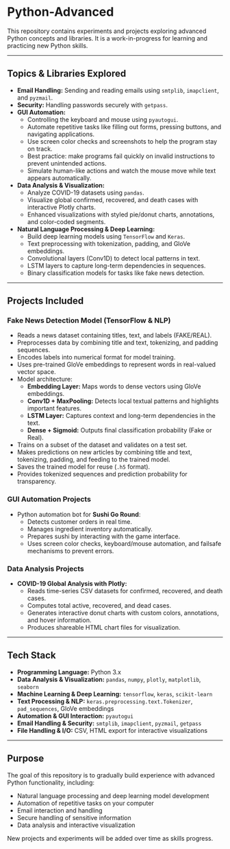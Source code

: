 # Python-Advanced

This repository contains experiments and projects exploring advanced Python concepts and libraries. It is a work-in-progress for learning and practicing new Python skills.

---

## Topics & Libraries Explored

- **Email Handling:** Sending and reading emails using `smtplib`, `imapclient`, and `pyzmail`.  
- **Security:** Handling passwords securely with `getpass`.  
- **GUI Automation:**  
  - Controlling the keyboard and mouse using `pyautogui`.  
  - Automate repetitive tasks like filling out forms, pressing buttons, and navigating applications.  
  - Use screen color checks and screenshots to help the program stay on track.  
  - Best practice: make programs fail quickly on invalid instructions to prevent unintended actions.  
  - Simulate human-like actions and watch the mouse move while text appears automatically.  
- **Data Analysis & Visualization:**  
  - Analyze COVID-19 datasets using `pandas`.  
  - Visualize global confirmed, recovered, and death cases with interactive Plotly charts.  
  - Enhanced visualizations with styled pie/donut charts, annotations, and color-coded segments.  
- **Natural Language Processing & Deep Learning:**  
  - Build deep learning models using `TensorFlow` and `Keras`.  
  - Text preprocessing with tokenization, padding, and GloVe embeddings.  
  - Convolutional layers (Conv1D) to detect local patterns in text.  
  - LSTM layers to capture long-term dependencies in sequences.  
  - Binary classification models for tasks like fake news detection.  

---

## Projects Included

### Fake News Detection Model (TensorFlow & NLP)

- Reads a news dataset containing titles, text, and labels (FAKE/REAL).  
- Preprocesses data by combining title and text, tokenizing, and padding sequences.  
- Encodes labels into numerical format for model training.  
- Uses pre-trained GloVe embeddings to represent words in real-valued vector space.  
- Model architecture:  
  - **Embedding Layer:** Maps words to dense vectors using GloVe embeddings.  
  - **Conv1D + MaxPooling:** Detects local textual patterns and highlights important features.  
  - **LSTM Layer:** Captures context and long-term dependencies in the text.  
  - **Dense + Sigmoid:** Outputs final classification probability (Fake or Real).  
- Trains on a subset of the dataset and validates on a test set.  
- Makes predictions on new articles by combining title and text, tokenizing, padding, and feeding to the trained model.  
- Saves the trained model for reuse (`.h5` format).  
- Provides tokenized sequences and prediction probability for transparency.  

### GUI Automation Projects

- Python automation bot for **Sushi Go Round**:  
  - Detects customer orders in real time.  
  - Manages ingredient inventory automatically.  
  - Prepares sushi by interacting with the game interface.  
  - Uses screen color checks, keyboard/mouse automation, and failsafe mechanisms to prevent errors.  

### Data Analysis Projects

- **COVID-19 Global Analysis with Plotly:**  
  - Reads time-series CSV datasets for confirmed, recovered, and death cases.  
  - Computes total active, recovered, and dead cases.  
  - Generates interactive donut charts with custom colors, annotations, and hover information.  
  - Produces shareable HTML chart files for visualization.  

---

## Tech Stack

- **Programming Language:** Python 3.x  
- **Data Analysis & Visualization:** `pandas`, `numpy`, `plotly`, `matplotlib`, `seaborn`  
- **Machine Learning & Deep Learning:** `tensorflow`, `keras`, `scikit-learn`  
- **Text Processing & NLP:** `keras.preprocessing.text.Tokenizer`, `pad_sequences`, GloVe embeddings  
- **Automation & GUI Interaction:** `pyautogui`  
- **Email Handling & Security:** `smtplib`, `imapclient`, `pyzmail`, `getpass`  
- **File Handling & I/O:** CSV, HTML export for interactive visualizations  

---

## Purpose

The goal of this repository is to gradually build experience with advanced Python functionality, including:

- Natural language processing and deep learning model development  
- Automation of repetitive tasks on your computer  
- Email interaction and handling  
- Secure handling of sensitive information  
- Data analysis and interactive visualization  

New projects and experiments will be added over time as skills progress.
